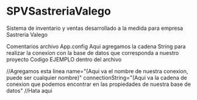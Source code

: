 # SPVSastreriaValego
Sistema de inventario y ventas desarrollado a la medida para empresa Sastreria Valego

Comentarios archivo App.config
Aqui agregamos la cadena String para realizar la conexion con la base de datos que corresponda a nuestro proyecto
Codigo EJEMPLO dentro del archivo
<?xml version="1.0" encoding="utf-8" ?>
<configuration>
    <startup> 
        <supportedRuntime version="v4.0" sku=".NETFramework,Version=v4.7.1" />
    </startup>
  //Agregamos esta linea
  name="(Aqui va el nombre de nuestra conexion, puede ser cualquier nombre)"
  connectionString="(Aqui va la cadena de conexion que podemos encontrar en las propiedades de nuestra base de datos"
  <connectionStrings>
    <add name="connstring" connectionString="Data Source=DESKTOP-787TG0Q\SQLEXPRESS;Initial Catalog=dbSastreriaValego;Integrated Security=True"/>  
  </connectionStrings>
  //Hata aqui
</configuration>

